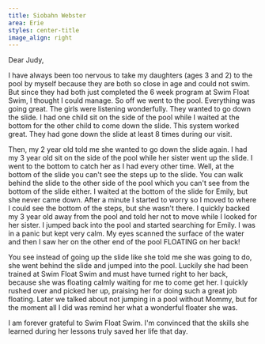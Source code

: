 ```yaml
---
title: Siobahn Webster
area: Erie
styles: center-title
image_align: right
---
```


Dear Judy,

I have always been too nervous to take my daughters (ages 3 and 2) to the pool by myself because they are both so close in age and could not swim. But since they had both just completed the 6 week program at Swim Float Swim, I thought I could manage. So off we went to the pool. Everything was going great. The girls were listening wonderfully. They wanted to go down the slide. I had one child sit on the side of the pool while I waited at the bottom for the other child to come down the slide. This system worked great. They had gone down the slide at least 8 times during our visit.

Then, my 2 year old told me she wanted to go down the slide again. I had my 3 year old sit on the side of the pool while her sister went up the slide. I went to the bottom to catch her as I had every other time. Well, at the bottom of the slide you can't see the steps up to the slide. You can walk behind the slide to the other side of the pool which you can't see from the bottom of the slide either. I waited at the bottom of the slide for Emily, but she never came down. After a minute I started to worry so I moved to where I could see the bottom of the steps, but she wasn't there. I quickly backed my 3 year old away from the pool and told her not to move while I looked for her sister. I jumped back into the pool and started searching for Emily. I was in a panic but kept very calm. My eyes scanned the surface of the water and then I saw her on the other end of the pool FLOATING on her back!

You see instead of going up the slide like she told me she was going to do, she went behind the slide and jumped into the pool. Luckily she had been trained at Swim Float Swim and must have turned right to her back, because she was floating calmly waiting for me to come get her. I quickly rushed over and picked her up, praising her for doing such a great job floating. Later we talked about not jumping in a pool without Mommy, but for the moment all I did was remind her what a wonderful floater she was.

I am forever grateful to Swim Float Swim. I'm convinced that the skills she learned during her lessons truly saved her life that day.
